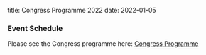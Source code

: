 title: Congress Programme 2022
date: 2022-01-05

### Event Schedule
Please see the Congress programme here: <a href="/files/WCMNM 2022 Programme1.pdf.pdf">Congress Programme</a> 
